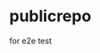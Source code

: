 # publicrepo
for e2e test






































































































































































































































































































































































































































































































































































































































































































































































































































































































































































































































































































































































































































































































































































































































































































































































































































































































































































































































































































































































































































































































































































































































































































































































































































































































































































































































































































































































































































































































































































































































































































































































































































































































































































































































































































































































































































































































